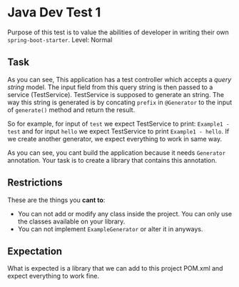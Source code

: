 # Java Dev Test 1

Purpose of this test is to value the abilities of developer in writing their own `spring-boot-starter`. Level: Normal

## Task

As you can see, This application has a test controller which accepts a *query string* model. The input field from this query string is then passed to a service (TestService).
TestService is supposed to generate an string. The way this string is generated is by concating `prefix` in `@Generator` to the input of `generate()` method and return the result.

So for example, for input of `test` we expect TestService to print: `Example1 - test` and for input `hello` we expect TestService to print `Example1 - hello`.
If we create another generator, we expect everything to work in same way.

As you can see, you cant build the application because it needs `Generator` annotation. Your task is to create a library that contains this annotation.

## Restrictions

These are the things you **cant to**:

- You can not add or modify any class inside the project. You can only use the classes available on your library.
- You can not implement `ExampleGenerator` or alter it in anyways.

## Expectation

What is expected is a library that we can add to this project POM.xml and expect everything to work fine.
